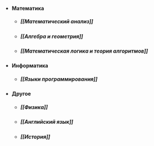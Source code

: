 - #### Математика
	- ##### [[Математический анализ]]
	- ##### [[Алгебра и геометрия]]
	- ##### [[Математическая логика и теория алгоритмов]]
- #### Информатика
	- ##### [[Языки программирования]]
- #### Другое
	- ##### [[Физика]]
	- ##### [[Английский язык]]
	- ##### [[История]]
